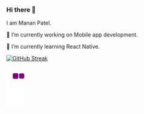 ### Hi there 👋

I am Manan Patel.

🔭 I’m currently working on Mobile app development.

🌱 I’m currently learning React Native.

<!--
**manan711/manan711** is a ✨ _special_ ✨ repository because its `README.md` (this file) appears on your GitHub profile.

Here are some ideas to get you started:

- 🔭 I’m currently working on ...
- 🌱 I’m currently learning ...
- 👯 I’m looking to collaborate on ...
- 🤔 I’m looking for help with ...
- 💬 Ask me about ...
- 📫 How to reach me: ...
- 😄 Pronouns: ...
- ⚡ Fun fact: ...
-->
[![GitHub Streak](https://github-readme-streak-stats.herokuapp.com?user=manan711&theme=tokyonight)](https://git.io/streak-stats)
<!-- [![Manan's GitHub stats](https://github-readme-stats.vercel.app/api?username=manan711)](https://github.com/manan711/github-readme-stats)
-->
![snake gif](https://github.com/manan711/manan711/blob/output/github-contribution-grid-snake.gif)

